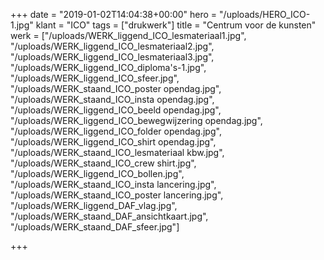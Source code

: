 +++
date = "2019-01-02T14:04:38+00:00"
hero = "/uploads/HERO_ICO-1.jpg"
klant = "ICO"
tags = ["drukwerk"]
title = "Centrum voor de kunsten"
werk = ["/uploads/WERK_liggend_ICO_lesmateriaal1.jpg", "/uploads/WERK_liggend_ICO_lesmateriaal2.jpg", "/uploads/WERK_liggend_ICO_lesmateriaal3.jpg", "/uploads/WERK_liggend_ICO_diploma's-1.jpg", "/uploads/WERK_liggend_ICO_sfeer.jpg", "/uploads/WERK_staand_ICO_poster opendag.jpg", "/uploads/WERK_staand_ICO_insta opendag.jpg", "/uploads/WERK_liggend_ICO_beeld opendag.jpg", "/uploads/WERK_liggend_ICO_bewegwijzering opendag.jpg", "/uploads/WERK_liggend_ICO_folder opendag.jpg", "/uploads/WERK_liggend_ICO_shirt opendag.jpg", "/uploads/WERK_staand_ICO_lesmateriaal kbw.jpg", "/uploads/WERK_staand_ICO_crew shirt.jpg", "/uploads/WERK_liggend_ICO_bollen.jpg", "/uploads/WERK_staand_ICO_insta lancering.jpg", "/uploads/WERK_staand_ICO_poster lancering.jpg", "/uploads/WERK_liggend_DAF_vlag.jpg", "/uploads/WERK_staand_DAF_ansichtkaart.jpg", "/uploads/WERK_staand_DAF_sfeer.jpg"]

+++
